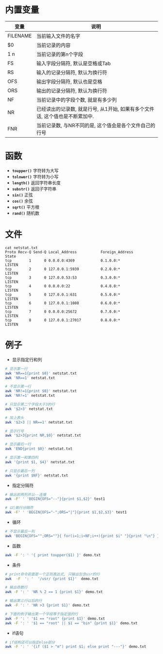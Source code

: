 # 内置变量

变量     | 说明
-------- | ----
FILENAME | 当前输入文件的名字
$0       | 当前记录的内容
$1~$n    | 当前记录的第n个字段
FS       | 输入字段分隔符, 默认是空格或Tab
RS       | 输入的记录分隔符, 默认为换行符
OFS      | 输出字段分隔符, 默认也是空格
ORS      | 输出的记录分隔符, 默认为换行符
NF       | 当前记录中的字段个数, 就是有多少列
NR       | 已经读出的记录数, 就是行号, 从1开始, 如果有多个文件话, 这个值也是不断累加中. 
FNR      | 当前记录数, 与NR不同的是, 这个值会是各个文件自己的行号

# 函数
* **`toupper()`** 字符转为大写
* **`tolower()`** 字符转为小写
* **`length()`** 返回字符串长度
* **`substr()`** 返回子字符串
* **`sin()`** 正弦
* **`cos()`** 余弦
* **`sqrt()`** 平方根
* **`rand()`** 随机数

# 文件
```
cat netstat.txt
Proto Recv-Q Send-Q Local_Address           Foreign_Address         State
tcp        1      0 0.0.0.0:4369            0.1.0.0:*               LISTEN
tcp        2      0 127.0.0.1:5939          0.2.0.0:*               LISTEN
tcp        3      0 127.0.0.53:53           0.3.0.0:*               LISTEN
tcp        4      0 0.0.0.0:22              0.4.0.0:*               LISTEN
tcp        5      0 127.0.0.1:631           0.5.0.0:*               LISTEN
tcp        6      0 127.0.0.1:1080          0.6.0.0:*               LISTEN
tcp        7      0 0.0.0.0:25672           0.7.0.0:*               LISTEN
tcp        8      0 127.0.0.1:27017         0.8.0.0:*               LISTEN
```

# 例子
* 显示指定行和列
```sh
# 显示第一行
awk 'NR==1{print $0}' netstat.txt
awk 'NR==1' netstat.txt

# 不显示第一行
awk 'NR!=1{print $0}' netstat.txt
awk 'NR!=1' netstat.txt

# 只显示第二个字段大于3的行
awk '$2>3' netstat.txt

# 加上表头
awk '$2>3 || NR==1' netstat.txt

# 显示行号
awk '$2>3{print NR,$0}' netstat.txt

# 显示最后一行
awk 'END{print $0}' netstat.txt

# 显示第一和第四列
awk '{print $1, $4}' netstat.txt

# 只显示最后一列
awk '{print $NF}' netstat.txt
```

* 指定分隔符
```sh
# 输出前两列并以--连接
awk -F' ' 'BEGIN{OFS="--"}{print $1,$2}' test1

# 以|做行分隔符
awk -F' ' 'BEGIN{OFS="-";ORS="|"}{print $1,$2,$3}' test1
```

* 循环
```sh
# 不显示最后一列
awk 'BEGIN{OFS="";ORS=""}{ for(i=1;i<NF;i++){print $i" "}{print "\n"} }' test1
```

* 函数
```sh
awk -F ': ' '{ print toupper($1) }' demo.txt  
```

* 条件
```sh
# print命令前面是一个正则表达式, 只输出包含usr的行
awk  -F  ': '  '/usr/ {print $1}'  demo.txt

# 输出奇数行
awk -F ': ' 'NR % 2 == 1 {print $1}' demo.txt

# 输出第三行以后的行
awk -F ': ' 'NR >3 {print $1}' demo.txt

# 下面的例子输出第一个字段等于指定值的行
awk -F ': ' '$1 == "root" {print $1}' demo.txt
awk -F ': ' '$1 == "root" || $1 == "bin" {print $1}' demo.txt
```

* if语句
```sh
# if结构还可以指定else部分
awk -F ': ' '{if ($1 > "m") print $1; else print "---"}' demo.txt
```